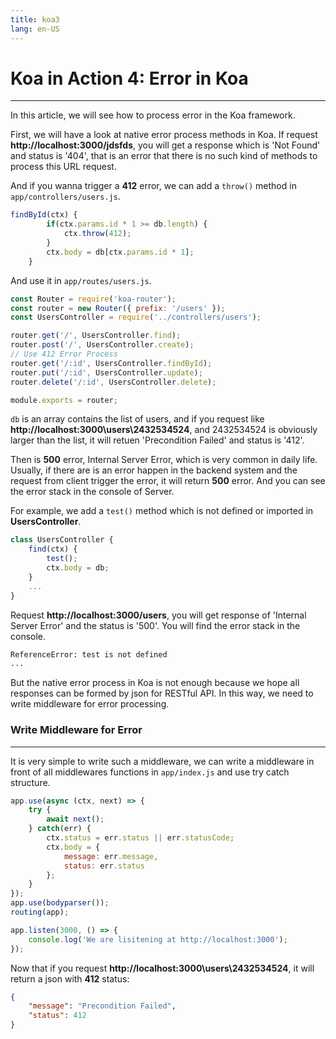 ```yaml
---
title: koa3
lang: en-US
---
```

# Koa in Action 4: Error in Koa
---
In this article, we will see how to process error in the Koa framework.

First, we will have a look at native error process methods in Koa. If request **http://localhost:3000/jdsfds**, 
you will get a response which is 'Not Found' and status is '404', that is an error that there is no such kind of methods to 
process this URL request.

And if you wanna trigger a **412** error, we can add a `throw()` method in `app/controllers/users.js`.
```js
findById(ctx) {
        if(ctx.params.id * 1 >= db.length) {
            ctx.throw(412);
        }
        ctx.body = db[ctx.params.id * 1];
    }
```
And use it in `app/routes/users.js`.
```js
const Router = require('koa-router');
const router = new Router({ prefix: '/users' });
const UsersController = require('../controllers/users');

router.get('/', UsersController.find);
router.post('/', UsersController.create);
// Use 412 Error Process
router.get('/:id', UsersController.findById);
router.put('/:id', UsersController.update);
router.delete('/:id', UsersController.delete);

module.exports = router;
```
`db` is an array contains the list of users, and if you request like
**http://localhost:3000\users\2432534524**, and 2432534524 is obviously larger than
the list, it will retuen 'Precondition Failed' and status is '412'.

Then is **500** error, Internal Server Error, which is very common in daily life.
Usually, if there are is an error happen in the backend system and the request from client trigger
the error, it will return **500** error. And you can see the error stack in the console of Server.

For example, we add a `test()` method which is not defined or imported in **UsersController**.
```js
class UsersController {
    find(ctx) {
        test();
        ctx.body = db;
    }
    ...
}
```
Request **http://localhost:3000/users**, you will get response of 'Internal Server Error' and the 
status is '500'. You will find the error stack in the console.
```bash
ReferenceError: test is not defined
...
```
But the native error process in Koa is not enough because we hope all responses can be formed by json
for RESTful API. In this way, we need to write middleware for error processing.

### Write Middleware for Error
---
It is very simple to write such a middleware, we can write a middleware in front of all middlewares functions in
`app/index.js` and use try catch structure.
```js
app.use(async (ctx, next) => {
    try {
        await next();
    } catch(err) {
        ctx.status = err.status || err.statusCode;
        ctx.body = {
            message: err.message,
            status: err.status
        };
    }
});
app.use(bodyparser());
routing(app);

app.listen(3000, () => {
    console.log('We are lisitening at http://localhost:3000');
});
```
Now that if you request **http://localhost:3000\users\2432534524**, it will return
a json with **412** status: 
```json
{
    "message": "Precondition Failed",
    "status": 412
}
```
